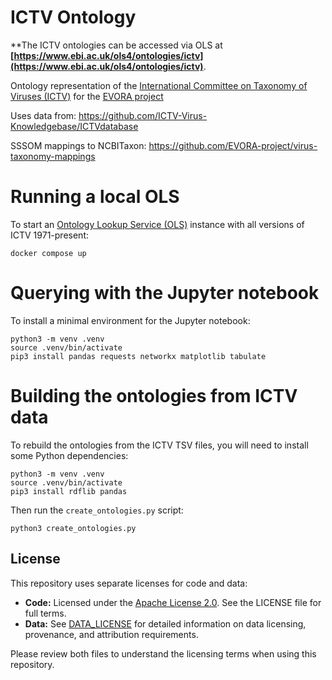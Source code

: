 

# ICTV Ontology

**The ICTV ontologies can be accessed via OLS at **[https://www.ebi.ac.uk/ols4/ontologies/ictv](https://www.ebi.ac.uk/ols4/ontologies/ictv)**.

Ontology representation of the [International Committee on Taxonomy of Viruses (ICTV)](https://ictv.global/) for the [EVORA project](https://evora-project.eu/)

Uses data from: https://github.com/ICTV-Virus-Knowledgebase/ICTVdatabase

SSSOM mappings to NCBITaxon: https://github.com/EVORA-project/virus-taxonomy-mappings

# Running a local OLS

To start an [Ontology Lookup Service (OLS)](https://github.com/EBISPOT/ols4) instance with all versions of ICTV 1971-present:

    docker compose up

# Querying with the Jupyter notebook

To install a minimal environment for the Jupyter notebook:

    python3 -m venv .venv
    source .venv/bin/activate
    pip3 install pandas requests networkx matplotlib tabulate

# Building the ontologies from ICTV data

To rebuild the ontologies from the ICTV TSV files, you will need to install some Python dependencies:

    python3 -m venv .venv
    source .venv/bin/activate
    pip3 install rdflib pandas 

Then run the `create_ontologies.py` script:

    python3 create_ontologies.py

## License

This repository uses separate licenses for code and data:

- **Code:** Licensed under the [Apache License 2.0](./LICENSE). See the LICENSE file for full terms.
- **Data:** See [DATA_LICENSE](./DATA_LICENSE) for detailed information on data licensing, provenance, and attribution requirements.

Please review both files to understand the licensing terms when using this repository.

